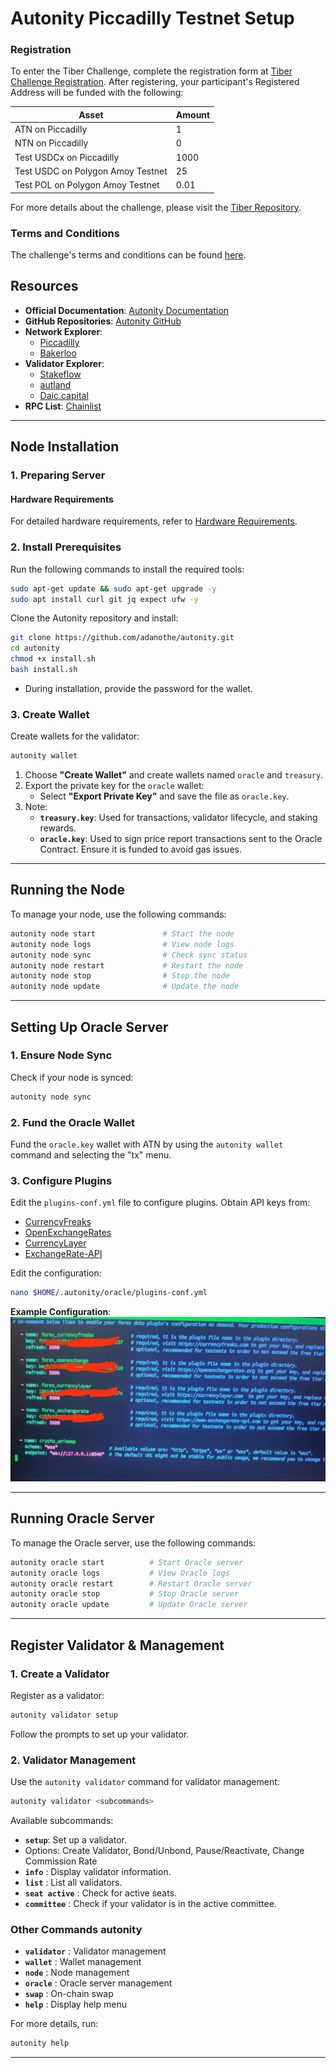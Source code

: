 # Autonity Piccadilly Testnet Setup

### Registration

To enter the Tiber Challenge, complete the registration form at [Tiber Challenge Registration](http://tiber.autonity.org/). After registering, your participant's Registered Address will be funded with the following:

| Asset                                   | Amount           |
|-----------------------------------------|------------------|
| ATN on Piccadilly                       | 1                |
| NTN on Piccadilly                       | 0                |
| Test USDCx on Piccadilly                | 1000             |
| Test USDC on Polygon Amoy Testnet       | 25               |
| Test POL on Polygon Amoy Testnet       | 0.01             |

For more details about the challenge, please visit the [Tiber Repository](https://github.com/autonity/tiber-challenge).

### Terms and Conditions
The challenge's terms and conditions can be found [here](https://gateway.pinata.cloud/ipfs/Qmcdza1BscJFAr2ubkJ2WEksqG8e3gc3XAVpwR83xNY39g).

## Resources

- **Official Documentation**: [Autonity Documentation](https://docs.autonity.org/)
- **GitHub Repositories**: [Autonity GitHub](https://github.com/autonity/)
- **Network Explorer**:
  - [Piccadilly](https://piccadilly.autonity.org/)
  - [Bakerloo](https://bakerloo.autonity.org/)
- **Validator Explorer**:
  - [Stakeflow](https://stakeflow.io/autonity-piccadilly)
  - [autland](https://autland.io/)
  - [Daic.capital](https://autonity.daic.capital/)
- **RPC List**: [Chainlist](https://chainlist.org/?testnets=true&search=piccadilly)

---

## Node Installation

### 1. Preparing Server

#### Hardware Requirements

For detailed hardware requirements, refer to [Hardware Requirements](hardware_requirements.md).

### 2. Install Prerequisites

Run the following commands to install the required tools:

```bash
sudo apt-get update && sudo apt-get upgrade -y
sudo apt install curl git jq expect ufw -y
```

Clone the Autonity repository and install:

```bash
git clone https://github.com/adanothe/autonity.git
cd autonity
chmod +x install.sh
bash install.sh
```

- During installation, provide the password for the wallet.

### 3. Create Wallet

Create wallets for the validator:

```bash
autonity wallet
```

1. Choose **"Create Wallet"** and create wallets named `oracle` and `treasury`.
2. Export the private key for the `oracle` wallet:
   - Select **"Export Private Key"** and save the file as `oracle.key`.
3. Note:
   - **`treasury.key`**: Used for transactions, validator lifecycle, and staking rewards.
   - **`oracle.key`**: Used to sign price report transactions sent to the Oracle Contract. Ensure it is funded to avoid gas issues.

---

## Running the Node

To manage your node, use the following commands:

```bash
autonity node start               # Start the node
autonity node logs                # View node logs
autonity node sync                # Check sync status
autonity node restart             # Restart the node
autonity node stop                # Stop the node
autonity node update              # Update the node
```

---

## Setting Up Oracle Server

### 1. Ensure Node Sync

Check if your node is synced:

```bash
autonity node sync
```

### 2. Fund the Oracle Wallet

Fund the `oracle.key` wallet with ATN by using the `autonity wallet` command and selecting the "tx" menu.

### 3. Configure Plugins

Edit the `plugins-conf.yml` file to configure plugins. Obtain API keys from:

- [CurrencyFreaks](https://currencyfreaks.com)
- [OpenExchangeRates](https://openexchangerates.org)
- [CurrencyLayer](https://currencylayer.com)
- [ExchangeRate-API](https://www.exchangerate-api.com)

Edit the configuration:

```bash
nano $HOME/.autonity/oracle/plugins-conf.yml
```

**Example Configuration**:  
![Example Configuration](plugins/photo_2024-12-19_10-13-22.jpg)

---

## Running Oracle Server

To manage the Oracle server, use the following commands:

```bash
autonity oracle start          # Start Oracle server
autonity oracle logs           # View Oracle logs
autonity oracle restart        # Restart Oracle server
autonity oracle stop           # Stop Oracle server
autonity oracle update         # Update Oracle server
```

---

## Register Validator & Management

### 1. Create a Validator

Register as a validator:

```bash
autonity validator setup
```

Follow the prompts to set up your validator.

### 2. Validator Management

Use the `autonity validator` command for validator management:

```bash
autonity validator <subcommands>
```

Available subcommands:

- **`setup`**: Set up a validator.
- Options: Create Validator, Bond/Unbond, Pause/Reactivate, Change Commission Rate
- **`info`**        : Display validator information.
- **`list`**        : List all validators.
- **`seat active`** : Check for active seats.
- **`committee`**   : Check if your validator is in the active committee.

### Other Commands autonity

- **`validator`** : Validator management
- **`wallet`**    : Wallet management
- **`node`**      : Node management
- **`oracle`**    : Oracle server management
- **`swap`**      : On-chain swap
- **`help`**      : Display help menu

For more details, run:

```bash
autonity help
```

---